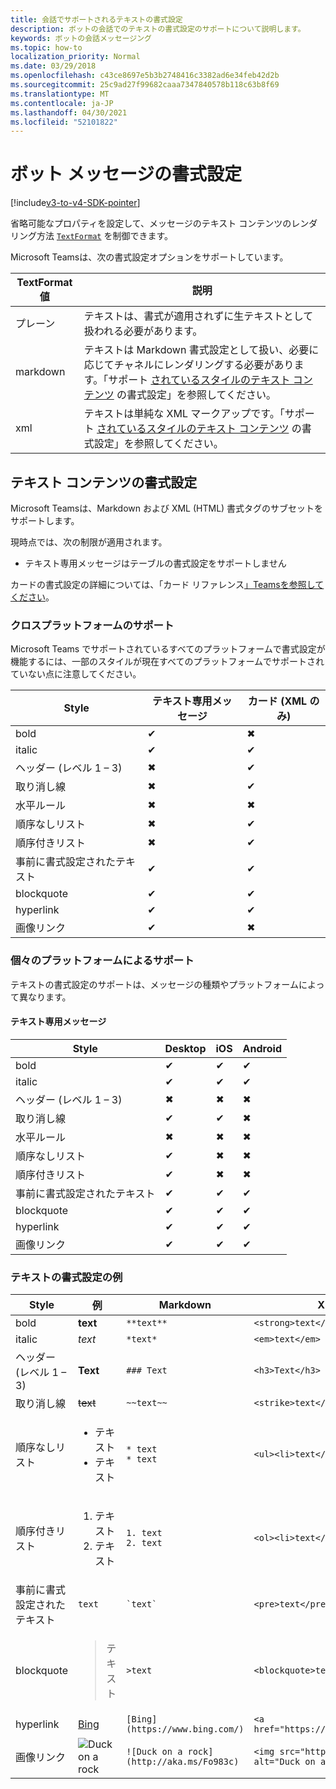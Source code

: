 ```yaml
---
title: 会話でサポートされるテキストの書式設定
description: ボットの会話でのテキストの書式設定のサポートについて説明します。
keywords: ボットの会話メッセージング
ms.topic: how-to
localization_priority: Normal
ms.date: 03/29/2018
ms.openlocfilehash: c43ce8697e5b3b2748416c3382ad6e34feb42d2b
ms.sourcegitcommit: 25c9ad27f99682caaa7347840578b118c63b8f69
ms.translationtype: MT
ms.contentlocale: ja-JP
ms.lasthandoff: 04/30/2021
ms.locfileid: "52101822"
---
```

# <a name="formatting-bot-messages"></a>ボット メッセージの書式設定

[!include[v3-to-v4-SDK-pointer](~/includes/v3-to-v4-pointer-bots.md)]

省略可能なプロパティを設定して、メッセージのテキスト コンテンツのレンダリング方法 [`TextFormat`](https://docs.microsoft.com/bot-framework/dotnet/bot-builder-dotnet-create-messages#customizing-a-message) を制御できます。

Microsoft Teamsは、次の書式設定オプションをサポートしています。

| TextFormat 値 | 説明 |
| --- | --- |
| プレーン | テキストは、書式が適用されずに生テキストとして扱われる必要があります。 |
| markdown | テキストは Markdown 書式設定として扱い、必要に応じてチャネルにレンダリングする必要があります。「サポート [されているスタイルのテキスト コンテンツ](#formatting-text-content) の書式設定」を参照してください。 |
| xml | テキストは単純な XML マークアップです。「サポート [されているスタイルのテキスト コンテンツ](#formatting-text-content) の書式設定」を参照してください。 |

## <a name="formatting-text-content"></a>テキスト コンテンツの書式設定

Microsoft Teamsは、Markdown および XML (HTML) 書式タグのサブセットをサポートします。

現時点では、次の制限が適用されます。

* テキスト専用メッセージはテーブルの書式設定をサポートしません

カードの書式設定の詳細については、「カード リファレンス[」Teamsを参照してください](~/task-modules-and-cards/cards/cards-reference.md)。

### <a name="cross-platform-support"></a>クロスプラットフォームのサポート

Microsoft Teams でサポートされているすべてのプラットフォームで書式設定が機能するには、一部のスタイルが現在すべてのプラットフォームでサポートされていない点に注意してください。

| Style                     | テキスト専用メッセージ | カード (XML のみ) |
|---------------------------|--------------------|------------------|
| bold                      | ✔                  | ✖                |
| italic                    | ✔                  | ✔                |
| ヘッダー (レベル 1 &ndash; 3) | ✖                  | ✔                |
| 取り消し線             | ✖                  | ✔                |
| 水平ルール           | ✖                  | ✖                |
| 順序なしリスト            | ✖                  | ✔                |
| 順序付きリスト              | ✖                  | ✔                |
| 事前に書式設定されたテキスト         | ✔                  | ✔                |
| blockquote                | ✔                  | ✔                |
| hyperlink                 | ✔                  | ✔                |
| 画像リンク                | ✔                  | ✖                |

### <a name="support-by-individual-platform"></a>個々のプラットフォームによるサポート

テキストの書式設定のサポートは、メッセージの種類やプラットフォームによって異なります。

#### <a name="text-only-messages"></a>テキスト専用メッセージ

| Style                     | Desktop | iOS | Android |
|---------------------------|---------|-----|---------|
| bold                      | ✔       | ✔   | ✔       |
| italic                    | ✔       | ✔   | ✔       |
| ヘッダー (レベル 1 &ndash; 3) | ✖       | ✖   | ✖       |
| 取り消し線             | ✔       | ✔   | ✖       |
| 水平ルール           | ✖       | ✖   | ✖       |
| 順序なしリスト            | ✔       | ✖   | ✖       |
| 順序付きリスト              | ✔       | ✖   | ✖       |
| 事前に書式設定されたテキスト         | ✔       | ✔   | ✔       |
| blockquote                | ✔       | ✔   | ✔       |
| hyperlink                 | ✔       | ✔   | ✔       |
| 画像リンク                | ✔       | ✔   | ✔       |

### <a name="examples-of-text-formatting"></a>テキストの書式設定の例

| Style | 例 | Markdown | XML (HTML) |
| --- | --- | --- | --- |
| bold | **text** | `**text**` | `<strong>text</strong>` |
| italic | *text* | `*text*` | `<em>text</em>` |
| ヘッダー (レベル 1 &ndash; 3) | **Text** | `### Text` | `<h3>Text</h3>` |
| 取り消し線 | ~~text~~ | `~~text~~` | `<strike>text</strike>` |
| 順序なしリスト | <ul><li>テキスト</li><li>テキスト</li></ul> | `* text`<br>`* text` | `<ul><li>text</li><li>text</li></ul>` |
| 順序付きリスト | <ol><li>テキスト</li><li>テキスト</li></ol> | `1. text`<br>`2. text` | `<ol><li>text</li><li>text</li></ol>` |
| 事前に書式設定されたテキスト | `text` | `` `text` `` | `<pre>text</pre>` |
| blockquote | <blockquote>テキスト</blockquote> | `>text` | `<blockquote>text</blockquote>` |
| hyperlink | [Bing](https://www.bing.com/) | `[Bing](https://www.bing.com/)` | `<a href="https://www.bing.com/">Bing</a>` |
| 画像リンク | <img src="https://aka.ms/Fo983c" alt="Duck on a rock"></img> | `![Duck on a rock](http://aka.ms/Fo983c)` | `<img src="https://aka.ms/Fo983c" alt="Duck on a rock"></img>` |

